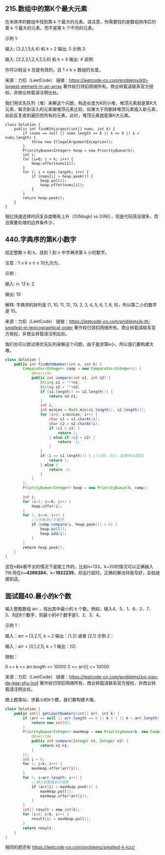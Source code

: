 ## 215.数组中的第K个最大元素

在未排序的数组中找到第 k 个最大的元素。请注意，你需要找的是数组排序后的第 k 个最大的元素，而不是第 k 个不同的元素。

示例 1:

输入: [3,2,1,5,6,4] 和 k = 2
输出: 5
示例 2:

输入: [3,2,3,1,2,4,5,5,6] 和 k = 4
输出: 4
说明:

你可以假设 k 总是有效的，且 1 ≤ k ≤ 数组的长度。

来源：力扣（LeetCode）
链接：https://leetcode-cn.com/problems/kth-largest-element-in-an-array
著作权归领扣网络所有。商业转载请联系官方授权，非商业转载请注明出处。

我们用优先队列（堆）来解这个问题，构造长度为K的小堆，堆顶元素就是第K大元素，每次新读入的元素跟堆顶元素比较，如果大于则删掉堆顶元素插入新元素，如此反复直到遍历完所有的元素。此时，堆顶元素就是第K大元素。

```
class Solution {
	public int findKthLargest(int[] nums, int k) {
		if (nums == null || nums.length == 0 || k <= 0 || k > nums.length) {
			throw new IllegalArgumentException();
		}
		PriorityQueue<Integer> heap = new PriorityQueue(k);
		int i;
		for (i=0; i < k; i++) {
			heap.offer(nums[i]);
		}
		for (; i < nums.length; i++) {
			if (nums[i] > heap.peek()) {
				heap.poll();
				heap.offer(nums[i]);
			}
		}
		return heap.peek();
	}
}
```

相比快速选择时间复杂度略有上升（O(Nlogk) vs O(N)），但是代码简洁很多，而且需要处理的边界条件少。



## 440.字典序的第K小数字

给定整数 n 和 k，找到 1 到 n 中字典序第 k 小的数字。

注意：1 ≤ k ≤ n ≤ 10九次方。

示例 :

输入:
n: 13   k: 2

输出:
10

解释:
字典序的排列是 [1, 10, 11, 12, 13, 2, 3, 4, 5, 6, 7, 8, 9]，所以第二小的数字是 10。

来源：力扣（LeetCode）
链接：https://leetcode-cn.com/problems/k-th-smallest-in-lexicographical-order
著作权归领扣网络所有。商业转载请联系官方授权，非商业转载请注明出处。

我们也可以尝试用优先队列来解这个问题，由于是求第k小，所以我们要构建大堆。

```java
class Solution {
    public int findKthNumber(int n, int k) {
        Comparator<Integer> comp = new Comparator<Integer>() {
            @Override
            public int compare(int n1, int n2) {
                String s1 = ""+n1;
                String s2 = ""+n2;
                if (s1.length() == s2.length()) {
                    return n2-n1;
                }
                int i;
                int minLen = Math.min(s1.length(), s2.length());
                for (i=0; i<minLen; i++) {
                    char c1 = s1.charAt(i);
                    char c2 = s2.charAt(i);
                    if (c1 < c2) {
                        return 1;
                    } else if (c1 > c2) {
                        return -1;
                    }
                }
                if (i == s1.length()) { //s1短，则小，逆序所以返回1
                    return 1;
                } else {
                    return -1;
                }
            }
        };
		PriorityQueue<Integer> heap = new PriorityQueue(k, comp);
        
        int i;
        for (i=1; i<=k; i++) {
            heap.offer(i);
        }
        for (; i<=n; i++) {
            //i字典序小于堆顶
            if (comp.compare(i, heap.peek()) > 0) {
                heap.poll();
                heap.add(i);
            }
        }
        return heap.peek();
    }
}
```

这在n和k都不太的情况下是能工作的。比如n=133，k=20的情况可以正确输入116.但在n=**4289384**，k=**1922239**，却运行超时。正确的解法待我写好，会贴链接到这。



## 面试题40.最小的k个数

输入整数数组 arr ，找出其中最小的 k 个数。例如，输入4、5、1、6、2、7、3、8这8个数字，则最小的4个数字是1、2、3、4。

 

示例 1：

输入：arr = [3,2,1], k = 2
输出：[1,2] 或者 [2,1]
示例 2：

输入：arr = [0,1,2,1], k = 1
输出：[0]


限制：

0 <= k <= arr.length <= 10000
0 <= arr[i] <= 10000

来源：力扣（LeetCode）
链接：https://leetcode-cn.com/problems/zui-xiao-de-kge-shu-lcof
著作权归领扣网络所有。商业转载请联系官方授权，非商业转载请注明出处。



跟上题类似，求最小的k个数，我们要构建大堆。

```java
class Solution {
    public int[] getLeastNumbers(int[] arr, int k) {
        if (arr == null || arr.length == 0 || k < 1 || k > arr.length) {
            return new int[0];
        }
		PriorityQueue<Integer> maxHeap = new PriorityQueue(k, new Comparator<Integer>(){
            @Override
            public int compare(Integer n1, Integer n2) {
                return n2-n1;
            }
        });
        int i = 0;
        for (; i<k; i++) {
            maxHeap.offer(arr[i]);
        }
        for (; i<arr.length; i++) {
            //把小的数推到大堆里
            if (arr[i] < maxHeap.peek()) {
                maxHeap.poll();
                maxHeap.offer(arr[i]);
            }
        }
        int[] result = new int[k];
        for (i=0; i<k; i++) {
            result[i] = maxHeap.poll();
        }
        return result;
    }
}
```

相同的题还有 https://leetcode-cn.com/problems/smallest-k-lcci/